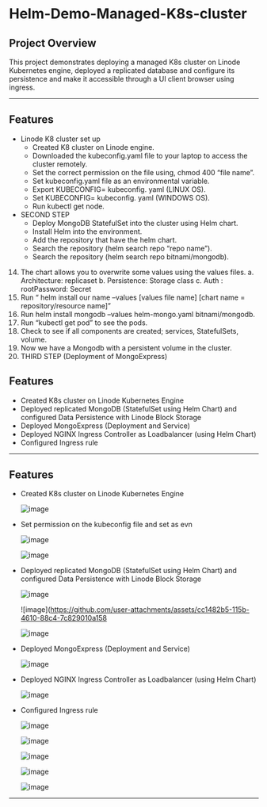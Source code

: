 # Helm-Demo-Managed-K8s-cluster


## **Project Overview**
This project demonstrates deploying a managed K8s cluster on Linode Kubernetes engine, deployed a replicated database and configure its persistence and make it accessible through a UI client browser using ingress.

---

## **Features**
- Linode K8 cluster set up
  - Created K8 cluster on Linode engine.
  -	Downloaded the kubeconfig.yaml file to your laptop to access the cluster remotely.
  - Set the correct permission on the file using, chmod 400 “file name”.
  - Set kubeconfig.yaml file as an environmental variable. 
  - Export KUBECONFIG= kubeconfig. yaml (LINUX OS).
  -	Set KUBECONFIG= kubeconfig. yaml (WINDOWS OS).
  -	Run kubectl get node.
- SECOND STEP
  -	Deploy MongoDB StatefulSet into the cluster using Helm chart.
  -	Install Helm into the environment.
  - Add the repository that have the helm chart. 
  -	Search the repository (helm search repo “repo name”).
  - Search the repository (helm search repo bitnami/mongodb).
14.	The chart allows you to overwrite some values using the values files.
a.	Architecture: replicaset
b.	Persistence: Storage class
c.	Auth : rootPassword: Secret
15.	Run “ helm install our name –values [values file name] [chart name = repository/resource name]”
16.	Run helm install mongodb –values helm-mongo.yaml bitnami/mongodb.
17.	Run “kubectl get pod” to see the pods.
18.	Check to see if all components are created; services, StatefulSets, volume. 
19.	Now we have a Mongodb with a persistent volume in the cluster.
20.	THIRD STEP (Deployment of MongoExpress)




## **Features**
- Created K8s cluster on Linode Kubernetes Engine
- Deployed replicated MongoDB (StatefulSet using Helm Chart) and configured Data Persistence with Linode Block Storage
- Deployed MongoExpress (Deployment and Service)
- Deployed NGINX Ingress Controller as Loadbalancer (using Helm Chart)
- Configured Ingress rule
 
---

## **Features**
- Created K8s cluster on Linode Kubernetes Engine

  ![image](https://github.com/user-attachments/assets/40763b09-0f0d-4f7b-82fa-7e1cf76deaab)

- Set permission on the kubeconfig file and set as evn
  

  ![image](https://github.com/user-attachments/assets/a98825b5-6626-4b8d-a9d2-b000ec45250b)
  

  ![image](https://github.com/user-attachments/assets/f2c1112e-7120-482b-aac1-def74a2c73a4)



- Deployed replicated MongoDB (StatefulSet using Helm Chart) and configured Data Persistence with Linode Block Storage

  ![image](https://github.com/user-attachments/assets/ffdc8208-f02a-4e4b-a2c1-00fa64bffee4)
  

  ![image](https://github.com/user-attachments/assets/cc1482b5-115b-4610-88c4-7c829010a158


  ![image](https://github.com/user-attachments/assets/ab71e687-0cd9-4b33-bf98-c606006e9b54)



- Deployed MongoExpress (Deployment and Service)

  ![image](https://github.com/user-attachments/assets/4a8d4d42-5c02-4ed2-a958-57ad0bd7facd)

- Deployed NGINX Ingress Controller as Loadbalancer (using Helm Chart)

  ![image](https://github.com/user-attachments/assets/b970bc50-153f-48bd-92ed-331a0ed3c6b4)

- Configured Ingress rule

  ![image](https://github.com/user-attachments/assets/626eb546-c9cc-4960-ad31-e7dd2b326c35)


  ![image](https://github.com/user-attachments/assets/c3ed9756-83b8-4bf5-996f-5124265fab37)
  

  ![image](https://github.com/user-attachments/assets/a31547e3-db42-4f2f-93f2-9c179db2a82c)


  ![image](https://github.com/user-attachments/assets/b83f3765-eaa9-4863-9aea-163aaa198746)


  ![image](https://github.com/user-attachments/assets/b2b40fb6-45e1-47d4-9b9b-97beae060e06)





 
---

